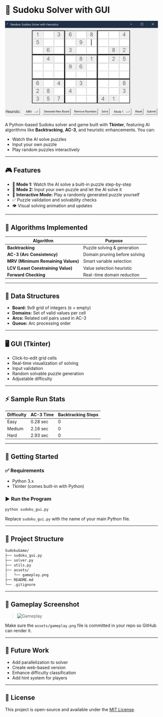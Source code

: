 # 🧠 Sudoku Solver with GUI

![Gameplay](assets/Sudokogameplay.png)

A Python-based Sudoku solver and game built with **Tkinter**, featuring AI algorithms like **Backtracking**, **AC-3**, and heuristic enhancements. You can:
- Watch the AI solve puzzles
- Input your own puzzle
- Play random puzzles interactively

---

## 🎮 Features

- 🧩 **Mode 1:** Watch the AI solve a built-in puzzle step-by-step
- 🧠 **Mode 2:** Input your own puzzle and let the AI solve it
- 🎲 **Interactive Mode:** Play a randomly generated puzzle yourself
- ✅ Puzzle validation and solvability checks
- 👁️ Visual solving animation and updates

---

## 🧠 Algorithms Implemented

| Algorithm                 | Purpose                                           |
|--------------------------|---------------------------------------------------|
| **Backtracking**         | Puzzle solving & generation                       |
| **AC-3 (Arc Consistency)**| Domain pruning before solving                    |
| **MRV (Minimum Remaining Values)** | Smart variable selection        |
| **LCV (Least Constraining Value)** | Value selection heuristic       |
| **Forward Checking**     | Real-time domain reduction                        |

---

## 🧱 Data Structures

- **Board:** 9x9 grid of integers (`0` = empty)
- **Domains:** Set of valid values per cell
- **Arcs:** Related cell pairs used in AC-3
- **Queue:** Arc processing order

---

## 🖥️ GUI (Tkinter)

- Click-to-edit grid cells
- Real-time visualization of solving
- Input validation
- Random solvable puzzle generation
- Adjustable difficulty

---

## ⚡ Sample Run Stats

| Difficulty | AC-3 Time | Backtracking Steps |
|------------|-----------|--------------------|
| Easy       | 0.28 sec  | 0                  |
| Medium     | 2.16 sec  | 0                  |
| Hard       | 2.93 sec  | 0                  |

---

## 🚀 Getting Started

### ✅ Requirements

- Python 3.x
- Tkinter (comes built-in with Python)

### ▶️ Run the Program
```bash
python sudoku_gui.py
```

Replace `sudoku_gui.py` with the name of your main Python file.

---

## 📂 Project Structure

```
SudokuGame/
├── sudoku_gui.py
├── solver.py
├── utils.py
├── assets/
│   └── gameplay.png
├── README.md
└── .gitignore
```

---

## 📸 Gameplay Screenshot

> ![Gameplay](assets/gameplay.png)

Make sure the `assets/gameplay.png` file is committed in your repo so GitHub can render it.

---

## 📌 Future Work

- Add parallelization to solver
- Create web-based version
- Enhance difficulty classification
- Add hint system for players

---

## 📜 License

This project is open-source and available under the [MIT License](LICENSE).
